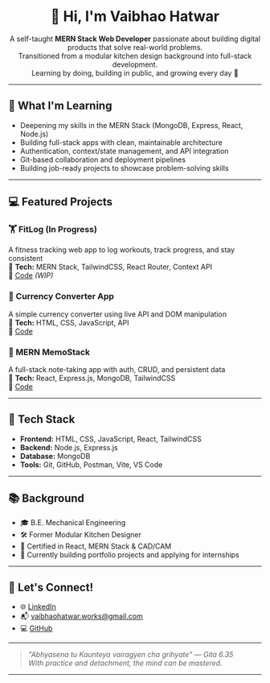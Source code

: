 <h1 align="center">👋 Hi, I'm Vaibhao Hatwar</h1>

<p align="center">
  A self-taught <strong>MERN Stack Web Developer</strong> passionate about building digital products that solve real-world problems.<br>
  Transitioned from a modular kitchen design background into full-stack development.<br>
  Learning by doing, building in public, and growing every day 🚀
</p>

---

## 🚀 What I'm Learning

- Deepening my skills in the MERN Stack (MongoDB, Express, React, Node.js)
- Building full-stack apps with clean, maintainable architecture
- Authentication, context/state management, and API integration
- Git-based collaboration and deployment pipelines
- Building job-ready projects to showcase problem-solving skills

---

## 💻 Featured Projects

### 🏋️ FitLog (In Progress)  
A fitness tracking web app to log workouts, track progress, and stay consistent  
🧱 **Tech:** MERN Stack, TailwindCSS, React Router, Context API  
📂 [Code](https://github.com/VaibhaoHatwar/fitlog) *(WIP)*

### 💱 Currency Converter App  
A simple currency converter using live API and DOM manipulation  
🧱 **Tech:** HTML, CSS, JavaScript, API  
📂 [Code](https://github.com/VaibhaoHatwar/CurrencyConverter)

### 📝 MERN MemoStack  
A full-stack note-taking app with auth, CRUD, and persistent data  
🧱 **Tech:** React, Express.js, MongoDB, TailwindCSS  
📂 [Code](https://github.com/VaibhaoHatwar/MERN-MemoStack)

---

## 🧰 Tech Stack

- **Frontend:** HTML, CSS, JavaScript, React, TailwindCSS  
- **Backend:** Node.js, Express.js  
- **Database:** MongoDB  
- **Tools:** Git, GitHub, Postman, Vite, VS Code

---

## 📚 Background

- 🎓 B.E. Mechanical Engineering  
- 🛠️ Former Modular Kitchen Designer  
- 📜 Certified in React, MERN Stack & CAD/CAM  
- 🚀 Currently building portfolio projects and applying for internships

---

## 🤝 Let's Connect!

- 🌐 [LinkedIn](https://www.linkedin.com/in/vaibhaohatwar)  
- 📬 vaibhaohatwar.works@gmail.com  
- 💻 [GitHub](https://github.com/VaibhaoHatwar)

---

> *"Abhyasena tu Kaunteya vairagyen cha grihyate" — Gita 6.35*  
> *With practice and detachment, the mind can be mastered.*

---